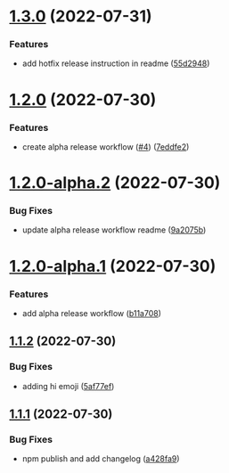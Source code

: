 # [1.3.0](https://github.com/terencetcf/semantic-release-example/compare/v1.2.0...v1.3.0) (2022-07-31)


### Features

* add hotfix release instruction in readme ([55d2948](https://github.com/terencetcf/semantic-release-example/commit/55d2948cfb3eba97ce7a7cf6ece0e28f36f78e7c))

# [1.2.0](https://github.com/terencetcf/semantic-release-example/compare/v1.1.1...v1.2.0) (2022-07-30)

### Features

- create alpha release workflow ([#4](https://github.com/terencetcf/semantic-release-example/issues/4)) ([7eddfe2](https://github.com/terencetcf/semantic-release-example/commit/7eddfe227c71eda9ac65cd2802df684aeb7520cb))

# [1.2.0-alpha.2](https://github.com/terencetcf/semantic-release-example/compare/v1.2.0-alpha.1...v1.2.0-alpha.2) (2022-07-30)

### Bug Fixes

- update alpha release workflow readme ([9a2075b](https://github.com/terencetcf/semantic-release-example/commit/9a2075b986e581c942cdd63cb77fe5ccabd78fd4))

# [1.2.0-alpha.1](https://github.com/terencetcf/semantic-release-example/compare/v1.1.0...v1.2.0-alpha.1) (2022-07-30)

### Features

- add alpha release workflow ([b11a708](https://github.com/terencetcf/semantic-release-example/commit/b11a7082c73115fb25af3a7a9c3dd0fc141b5ea8))

## [1.1.2](https://github.com/terencetcf/semantic-release-example/compare/v1.1.1...v1.1.2) (2022-07-30)

### Bug Fixes

- adding hi emoji ([5af77ef](https://github.com/terencetcf/semantic-release-example/commit/5af77ef020e84a53ddffbbebd0a3cbd492b20f07))

## [1.1.1](https://github.com/terencetcf/semantic-release-example/compare/v1.1.0...v1.1.1) (2022-07-30)

### Bug Fixes

- npm publish and add changelog ([a428fa9](https://github.com/terencetcf/semantic-release-example/commit/a428fa996f3d7f75ed9d4f4dd7e7b71dee33145e))
